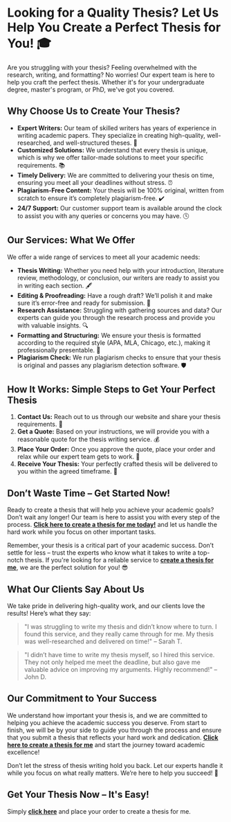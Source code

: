 # Looking for a Quality Thesis? Let Us Help You Create a Perfect Thesis for You! 🎓

Are you struggling with your thesis? Feeling overwhelmed with the research, writing, and formatting? No worries! Our expert team is here to help you craft the perfect thesis. Whether it's for your undergraduate degree, master's program, or PhD, we've got you covered.

## Why Choose Us to Create Your Thesis?

- **Expert Writers:** Our team of skilled writers has years of experience in writing academic papers. They specialize in creating high-quality, well-researched, and well-structured theses. 🎯
- **Customized Solutions:** We understand that every thesis is unique, which is why we offer tailor-made solutions to meet your specific requirements. 📚
- **Timely Delivery:** We are committed to delivering your thesis on time, ensuring you meet all your deadlines without stress. ⏰
- **Plagiarism-Free Content:** Your thesis will be 100% original, written from scratch to ensure it’s completely plagiarism-free. ✔️
- **24/7 Support:** Our customer support team is available around the clock to assist you with any queries or concerns you may have. 🕓

## Our Services: What We Offer

We offer a wide range of services to meet all your academic needs:

- **Thesis Writing:** Whether you need help with your introduction, literature review, methodology, or conclusion, our writers are ready to assist you in writing each section. 🖋️
- **Editing & Proofreading:** Have a rough draft? We’ll polish it and make sure it’s error-free and ready for submission. 🧹
- **Research Assistance:** Struggling with gathering sources and data? Our experts can guide you through the research process and provide you with valuable insights. 🔍
- **Formatting and Structuring:** We ensure your thesis is formatted according to the required style (APA, MLA, Chicago, etc.), making it professionally presentable. 📏
- **Plagiarism Check:** We run plagiarism checks to ensure that your thesis is original and passes any plagiarism detection software. 🛡️

## How It Works: Simple Steps to Get Your Perfect Thesis

1. **Contact Us:** Reach out to us through our website and share your thesis requirements. 💬
2. **Get a Quote:** Based on your instructions, we will provide you with a reasonable quote for the thesis writing service. 💰
3. **Place Your Order:** Once you approve the quote, place your order and relax while our expert team gets to work. 📝
4. **Receive Your Thesis:** Your perfectly crafted thesis will be delivered to you within the agreed timeframe. 🎉

## Don’t Waste Time – Get Started Now!

Ready to create a thesis that will help you achieve your academic goals? Don’t wait any longer! Our team is here to assist you with every step of the process. **[Click here to create a thesis for me today!](https://tinyurl.com/topessay?keyword=create+a+thesis+for+me)** and let us handle the hard work while you focus on other important tasks.

Remember, your thesis is a critical part of your academic success. Don’t settle for less – trust the experts who know what it takes to write a top-notch thesis. If you're looking for a reliable service to **[create a thesis for me](https://tinyurl.com/topessay?keyword=create+a+thesis+for+me)**, we are the perfect solution for you! 😎

## What Our Clients Say About Us

We take pride in delivering high-quality work, and our clients love the results! Here’s what they say:

> "I was struggling to write my thesis and didn’t know where to turn. I found this service, and they really came through for me. My thesis was well-researched and delivered on time!" – Sarah T.

> "I didn’t have time to write my thesis myself, so I hired this service. They not only helped me meet the deadline, but also gave me valuable advice on improving my arguments. Highly recommend!" – John D.

## Our Commitment to Your Success

We understand how important your thesis is, and we are committed to helping you achieve the academic success you deserve. From start to finish, we will be by your side to guide you through the process and ensure that you submit a thesis that reflects your hard work and dedication. **[Click here to create a thesis for me](https://tinyurl.com/topessay?keyword=create+a+thesis+for+me)** and start the journey toward academic excellence!

Don’t let the stress of thesis writing hold you back. Let our experts handle it while you focus on what really matters. We’re here to help you succeed! 🌟

## Get Your Thesis Now – It's Easy!

Simply **[click here](https://tinyurl.com/topessay?keyword=create+a+thesis+for+me)** and place your order to create a thesis for me.
